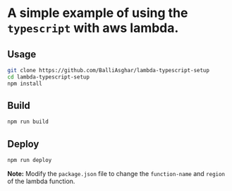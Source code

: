 # A simple example of using the `typescript` with aws lambda.

## Usage

```bash
git clone https://github.com/BalliAsghar/lambda-typescript-setup
cd lambda-typescript-setup
npm install
```

## Build

```bash
npm run build
```

## Deploy

```bash
npm run deploy
```

**Note:** Modify the `package.json` file to change the `function-name` and `region` of the lambda function.

